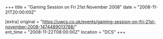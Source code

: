 +++
title = "Gaming Session on Fri 21st November 2008"
date = "2008-11-21T20:00:00Z"

[extra]
original = "https://uwcs.co.uk/events/gaming-session-on-fri-21st-november-2008-1474489013788/"    
ent_time = "2008-11-22T08:00:00Z"
location = "DCS"
+++



